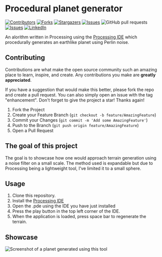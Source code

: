 # Procedural planet generator

[![Contributors][contributors-shield]][contributors-url]
[![Forks][forks-shield]][forks-url]
[![Stargazers][stars-shield]][stars-url]
[![Issues][issues-shield]][issues-url]
![GitHub pull requests](https://img.shields.io/github/issues-pr-raw/JuicedBakker/planet_generator)
[![Issues][issues-shield]][issues-url]
[![LinkedIn][linkedin-shield]][linkedin-url]

An alorithm written in Processing using the [Processing IDE](https://processing.org) which procedurally generates an earthlike planet using Perlin noise.

<!-- CONTRIBUTING -->
## Contributing

Contributions are what make the open source community such an amazing place to learn, inspire, and create. Any contributions you make are **greatly appreciated**.

If you have a suggestion that would make this better, please fork the repo and create a pull request. You can also simply open an issue with the tag "enhancement".
Don't forget to give the project a star! Thanks again!

1. Fork the Project
2. Create your Feature Branch (`git checkout -b feature/AmazingFeature`)
3. Commit your Changes (`git commit -m 'Add some AmazingFeature'`)
4. Push to the Branch (`git push origin feature/AmazingFeature`)
5. Open a Pull Request

## The goal of this project

The goal is to showcase how one would approach terrain generation using a noise filter on a small scale. The method used is expandable but due to Processing being a lightweight tool, I've limited it to a small sphere.

## Usage

1. Clone this repository.
2. Install the [Processing IDE](https://processing.org/download)
3. Open the .pde using the IDE you have just installed
4. Press the play button in the top left corner of the IDE.
5. When the application is loaded, press space bar to regenerate the terrain.

## Showcase

![Screenshot of a planet generated using this tool](https://i.imgur.com/SnEXulB.png)

<!-- MARKDOWN LINKS & IMAGES -->
<!-- https://www.markdownguide.org/basic-syntax/#reference-style-links -->
[contributors-shield]: https://img.shields.io/github/contributors/JuicedBakker/planet_generator
[contributors-url]: https://github.com/JuicedBakker/planet_generator/graphs/contributors
[forks-shield]: https://img.shields.io/github/forks/JuicedBakker/planet_generator
[forks-url]: https://github.com/JuicedBakker/planet_generator/network/members
[stars-shield]: https://img.shields.io/github/stars/JuicedBakker/planet_generator
[stars-url]: https://github.com/JuicedBakker/planet_generator/stargazers
[issues-shield]: https://img.shields.io/github/issues/JuicedBakker/planet_generator
[issues-url]: https://github.com/JuicedBakker/planet_generator/issues
[license-shield]: https://img.shields.io/github/JuicedBakker/planet_generator
[license-url]: https://github.com/JuicedBakker/planet_generator/blob/master/LICENSE.txt
[GitHub release (latest by date)]: https://img.shields.io/github/v/release/JuicedBakker/planet_generator
[GitHub commit activity]: https://img.shields.io/github/commit-activity/m/JuicedBakker/planet_generator
[linkedin-shield]: https://img.shields.io/badge/-LinkedIn-blue.svg
[linkedin-url]: https://www.linkedin.com/in/joostmbakker/

